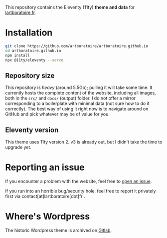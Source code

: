 This repository contains the Eleventy (11ty) **theme and data** for [lartboratoire.fr](https://lartboratoire.fr/).

# Installation 
```sh
git clone https://github.com/artboratoire/artboratoire.github.io 
cd artboratoire.github.io  
npm install 
npx @11ty/eleventy --serve
```

## Repository size 
This repository is *heavy* (around 5.5Go); pulling it will take some time. 
It currently hosts the complete content of the website, including all images, both in the `src/` and `docs/` (output) folder. I do not offer a mirror corresponding to a boilerplate with minimal data (not sure how to do it correctly). The best way of using it right now is to navigate around on GitHub and pick whatever may be of value for you. 

## Eleventy version
This theme uses 11ty version 2. v3 is already out, but I didn't take the time to upgrade yet. 

# Reporting an issue
If you encounter a problem with the website, feel free to [open an issue](https://github.com/artboratoire/artboratoire.github.io/issues).  

If you run into an horrible bug/security hole, feel free to report it privately first via contact[at]lartboratoire[dot]fr .

# Where's Wordpress
The historic Wordpress theme is archived on [Gitlab](https://gitlab.com/lartboratoire/artboratoire-wordpress-theme/).
